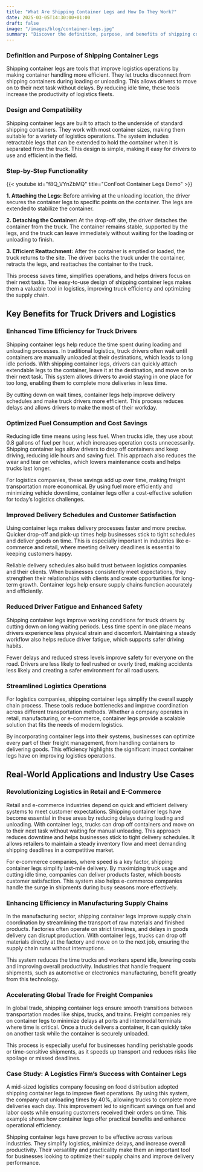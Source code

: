 ```yaml
---
title: "What Are Shipping Container Legs and How Do They Work?"
date: 2025-03-05T14:30:00+01:00
draft: false
image: "/images/blog/container-legs.jpg"
summary: "Discover the definition, purpose, and benefits of shipping container legs in logistics. Learn how they enhance efficiency, reduce costs, and improve delivery schedules."
---
```


### Definition and Purpose of Shipping Container Legs

Shipping container legs are tools that improve logistics operations by making container handling more efficient. They let trucks disconnect from shipping containers during loading or unloading. This allows drivers to move on to their next task without delays. By reducing idle time, these tools increase the productivity of logistics fleets.

### Design and Compatibility

Shipping container legs are built to attach to the underside of standard shipping containers. They work with most container sizes, making them suitable for a variety of logistics operations. The system includes retractable legs that can be extended to hold the container when it is separated from the truck. This design is simple, making it easy for drivers to use and efficient in the field.

### Step-by-Step Functionality

{{< youtube id="f8Q_VYnZbMQ" title="ConFoot Container Legs Demo" >}}

**1. Attaching the Legs:** Before arriving at the unloading location, the driver secures the container legs to specific points on the container. The legs are extended to stabilize the container.  

**2. Detaching the Container:** At the drop-off site, the driver detaches the container from the truck. The container remains stable, supported by the legs, and the truck can leave immediately without waiting for the loading or unloading to finish.  

**3. Efficient Reattachment:** After the container is emptied or loaded, the truck returns to the site. The driver backs the truck under the container, retracts the legs, and reattaches the container to the truck.  

This process saves time, simplifies operations, and helps drivers focus on their next tasks. The easy-to-use design of shipping container legs makes them a valuable tool in logistics, improving truck efficiency and optimizing the supply chain.


## Key Benefits for Truck Drivers and Logistics  

### **Enhanced Time Efficiency for Truck Drivers**  

Shipping container legs help reduce the time spent during loading and unloading processes. In traditional logistics, truck drivers often wait until containers are manually unloaded at their destinations, which leads to long idle periods. With shipping container legs, drivers can quickly attach extendable legs to the container, leave it at the destination, and move on to their next task. This system allows drivers to avoid staying in one place for too long, enabling them to complete more deliveries in less time.  

By cutting down on wait times, container legs help improve delivery schedules and make truck drivers more efficient. This process reduces delays and allows drivers to make the most of their workday.  

### **Optimized Fuel Consumption and Cost Savings**  

Reducing idle time means using less fuel. When trucks idle, they use about 0.8 gallons of fuel per hour, which increases operation costs unnecessarily. Shipping container legs allow drivers to drop off containers and keep driving, reducing idle hours and saving fuel. This approach also reduces the wear and tear on vehicles, which lowers maintenance costs and helps trucks last longer.  

For logistics companies, these savings add up over time, making freight transportation more economical. By using fuel more efficiently and minimizing vehicle downtime, container legs offer a cost-effective solution for today’s logistics challenges.  

### **Improved Delivery Schedules and Customer Satisfaction**  

Using container legs makes delivery processes faster and more precise. Quicker drop-off and pick-up times help businesses stick to tight schedules and deliver goods on time. This is especially important in industries like e-commerce and retail, where meeting delivery deadlines is essential to keeping customers happy.  

Reliable delivery schedules also build trust between logistics companies and their clients. When businesses consistently meet expectations, they strengthen their relationships with clients and create opportunities for long-term growth. Container legs help ensure supply chains function accurately and efficiently.  

### **Reduced Driver Fatigue and Enhanced Safety**  

Shipping container legs improve working conditions for truck drivers by cutting down on long waiting periods. Less time spent in one place means drivers experience less physical strain and discomfort. Maintaining a steady workflow also helps reduce driver fatigue, which supports safer driving habits.  

Fewer delays and reduced stress levels improve safety for everyone on the road. Drivers are less likely to feel rushed or overly tired, making accidents less likely and creating a safer environment for all road users.  

### **Streamlined Logistics Operations**  

For logistics companies, shipping container legs simplify the overall supply chain process. These tools reduce bottlenecks and improve coordination across different transportation methods. Whether a company operates in retail, manufacturing, or e-commerce, container legs provide a scalable solution that fits the needs of modern logistics.  

By incorporating container legs into their systems, businesses can optimize every part of their freight management, from handling containers to delivering goods. This efficiency highlights the significant impact container legs have on improving logistics operations.


## Real-World Applications and Industry Use Cases  

### Revolutionizing Logistics in Retail and E-Commerce  

Retail and e-commerce industries depend on quick and efficient delivery systems to meet customer expectations. Shipping container legs have become essential in these areas by reducing delays during loading and unloading. With container legs, trucks can drop off containers and move on to their next task without waiting for manual unloading. This approach reduces downtime and helps businesses stick to tight delivery schedules. It allows retailers to maintain a steady inventory flow and meet demanding shipping deadlines in a competitive market.  

For e-commerce companies, where speed is a key factor, shipping container legs simplify last-mile delivery. By maximizing truck usage and cutting idle time, companies can deliver products faster, which boosts customer satisfaction. This system also helps e-commerce companies handle the surge in shipments during busy seasons more effectively.  

### Enhancing Efficiency in Manufacturing Supply Chains  

In the manufacturing sector, shipping container legs improve supply chain coordination by streamlining the transport of raw materials and finished products. Factories often operate on strict timelines, and delays in goods delivery can disrupt production. With container legs, trucks can drop off materials directly at the factory and move on to the next job, ensuring the supply chain runs without interruptions.  

This system reduces the time trucks and workers spend idle, lowering costs and improving overall productivity. Industries that handle frequent shipments, such as automotive or electronics manufacturing, benefit greatly from this technology.  

### Accelerating Global Trade for Freight Companies  

In global trade, shipping container legs ensure smooth transitions between transportation modes like ships, trucks, and trains. Freight companies rely on container legs to minimize delays at ports and intermodal terminals where time is critical. Once a truck delivers a container, it can quickly take on another task while the container is securely unloaded.  

This process is especially useful for businesses handling perishable goods or time-sensitive shipments, as it speeds up transport and reduces risks like spoilage or missed deadlines.  

### Case Study: A Logistics Firm’s Success with Container Legs  

A mid-sized logistics company focusing on food distribution adopted shipping container legs to improve fleet operations. By using this system, the company cut unloading times by 40%, allowing trucks to complete more deliveries each day. This improvement led to significant savings on fuel and labor costs while ensuring customers received their orders on time. This example shows how container legs offer practical benefits and enhance operational efficiency.  

Shipping container legs have proven to be effective across various industries. They simplify logistics, minimize delays, and increase overall productivity. Their versatility and practicality make them an important tool for businesses looking to optimize their supply chains and improve delivery performance.
